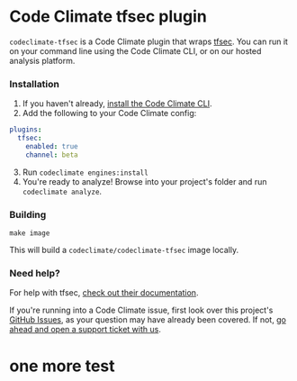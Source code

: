 # Code Climate tfsec plugin

`codeclimate-tfsec` is a Code Climate plugin that wraps [tfsec](https://github.com/aquasecurity/tfsec). You can run it on your command line using the Code Climate CLI, or on our hosted analysis platform.

### Installation

1. If you haven't already, [install the Code Climate CLI](https://github.com/codeclimate/codeclimate).
2. Add the following to your Code Climate config:
  ```yaml
  plugins:
    tfsec:
      enabled: true
      channel: beta
  ```
3. Run `codeclimate engines:install`
4. You're ready to analyze! Browse into your project's folder and run `codeclimate analyze`.

### Building

```console
make image
```

This will build a `codeclimate/codeclimate-tfsec` image locally.

### Need help?

For help with tfsec, [check out their documentation](https://github.com/aquasecurity/tfsec).

If you're running into a Code Climate issue, first look over this project's [GitHub Issues](https://github.com/aquasecurity/tfsec/issues), as your question may have already been covered. If not, [go ahead and open a support ticket with us](https://codeclimate.com/help).

# one more test
